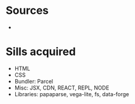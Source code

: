 # Sources 
- 
# Sills acquired 
- HTML 
- CSS
- Bundler: Parcel 
- Misc: JSX, CDN, REACT, REPL, NODE
- Libraries: papaparse, vega-lite, fs, data-forge